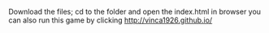 Download the files; 
cd to the folder and open the  index.html in browser
you can also run this game by clicking http://vinca1926.github.io/
